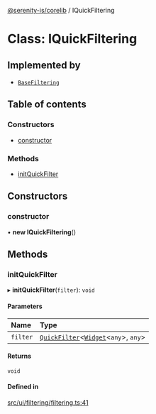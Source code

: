 [@serenity-is/corelib](../README.md) / IQuickFiltering

# Class: IQuickFiltering

## Implemented by

- [`BaseFiltering`](BaseFiltering.md)

## Table of contents

### Constructors

- [constructor](IQuickFiltering.md#constructor)

### Methods

- [initQuickFilter](IQuickFiltering.md#initquickfilter)

## Constructors

### constructor

• **new IQuickFiltering**()

## Methods

### initQuickFilter

▸ **initQuickFilter**(`filter`): `void`

#### Parameters

| Name | Type |
| :------ | :------ |
| `filter` | [`QuickFilter`](../interfaces/QuickFilter.md)<[`Widget`](Widget.md)<`any`\>, `any`\> |

#### Returns

`void`

#### Defined in

[src/ui/filtering/filtering.ts:41](https://github.com/serenity-is/serenity/blob/master/packages/corelib/src/ui/filtering/filtering.ts#L41)
